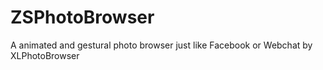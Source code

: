 # ZSPhotoBrowser
A animated and gestural photo browser just like Facebook or Webchat by XLPhotoBrowser
